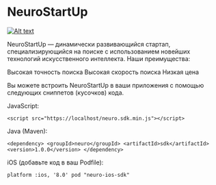 # NeuroStartUp

[![Alt text](https://camo.githubusercontent.com/ace14ee894d150192a7b05b12410738aa65528da742bbce69315a5f441320ea7/68747470733a2f2f692e696d6775722e636f6d2f495a4f525769492e706e67)](NeuroStartUp)

NeuroStartUp — динамически развивающийся стартап, специализирующийся на поиске с использованием новейших технологий искусственного интеллекта. Наши преимущества:

Высокая точность поиска
Высокая скорость поиска
Низкая цена

Вы можете встроить NeuroStartUp в ваши приложения с помощью следующих сниппетов (кусочков) кода.

JavaScript:

`<script src="https://localhost/neuro.sdk.min.js"></script>`

Java (Maven):

`<dependency>
  <groupId>neuro</groupId>
  <artifactId>sdk</artifactId>
  <version>1.0.0</version>
</dependency>`

iOS (добавьте код в ваш Podfile):

`platform :ios, '8.0'
pod "neuro-ios-sdk"`
